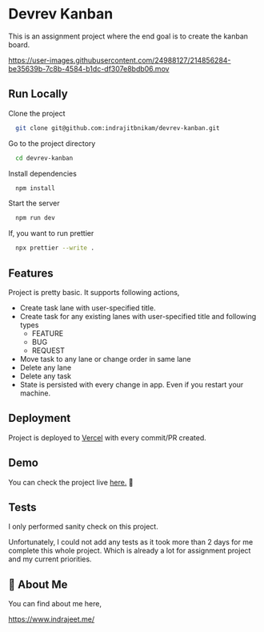 
# Devrev Kanban

This is an assignment project where the end goal is to create the kanban board.

https://user-images.githubusercontent.com/24988127/214856284-be35639b-7c8b-4584-b1dc-df307e8bdb06.mov

## Run Locally

Clone the project

```bash
  git clone git@github.com:indrajitbnikam/devrev-kanban.git
```

Go to the project directory

```bash
  cd devrev-kanban
```

Install dependencies

```bash
  npm install
```

Start the server

```bash
  npm run dev
```

If, you want to run prettier

```bash
  npx prettier --write .
```


## Features

Project is pretty basic. It supports following actions,

- Create task lane with user-specified title.
- Create task for any existing lanes with user-specified title and following types
    - FEATURE
    - BUG
    - REQUEST
- Move task to any lane or change order in same lane
- Delete any lane
- Delete any task
- State is persisted with every change in app. Even if you restart your machine.


## Deployment

Project is deployed to [Vercel](https://vercel.com/) with every commit/PR created.



## Demo

You can check the project live [here.](https://devrev-kanban.vercel.app/) 🚀


## Tests

I only performed sanity check on this project.

Unfortunately, I could not add any tests as it took more than 2 days for me complete this whole project. Which is already a lot for assignment project and my current priorities.
## 🚀 About Me
You can find about me here,

https://www.indrajeet.me/

